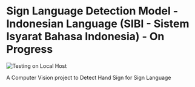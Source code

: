# Sign Language Detection Model - Indonesian Language (SIBI - Sistem Isyarat Bahasa Indonesia) - On Progress

![Testing on Local Host](./assets/hand_sign_gif.gif)

A Computer Vision project to Detect Hand Sign for Sign Language
